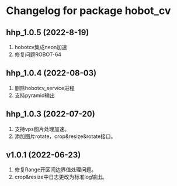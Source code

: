 # Changelog for package hobot_cv

hhp_1.0.5 (2022-8-19)
------------------
1. hobotcv集成neon加速
2. 修复问题ROBOT-64

hhp_1.0.4 (2022-08-03)
------------------
1. 删除hobotcv_service进程
2. 支持pyramid输出

hhp_1.0.3 (2022-07-20)
------------------
1. 支持vps图片处理加速。
2. 添加图片rotate，crop&resize&rotate接口。

v1.0.1 (2022-06-23)
------------------
1. 修复Range开区间边界值处理问题。
2. crop&resize中日志更改为标准log输出。
